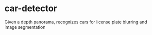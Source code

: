 car-detector
============

Given a depth panorama, recognizes cars for license plate blurring and image segmentation